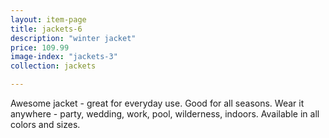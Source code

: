 ```yaml
---
layout: item-page
title: jackets-6
description: "winter jacket"
price: 109.99
image-index: "jackets-3"
collection: jackets

---
```

Awesome jacket - great for everyday use. Good for all seasons.
Wear it anywhere - party, wedding, work, pool, wilderness, indoors.
Available in all colors and sizes. 
